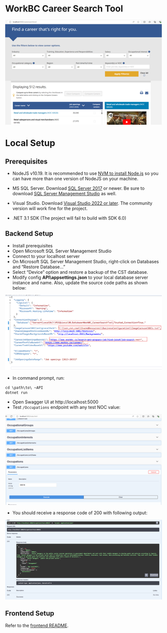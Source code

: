 WorkBC Career Search Tool
=============================

![Screenshot of application front page.](screenshot.png)

# Local Setup
## Prerequisites
* NodeJS v10.19. It is recommended to use [NVM to install Node.js](https://github.com/coreybutler/nvm-windows) so you can have more than one version of NodeJS on your machine.

* MS SQL Server. Download [SQL Server 2017](https://www.microsoft.com/en-ca/download/details.aspx?id=55994) or newer. Be sure to download [SQL Server Management Studio](https://docs.microsoft.com/en-us/sql/ssms/download-sql-server-management-studio-ssms?view=sql-server-ver15) as well.

* Visual Studio. Download [Visual Studio 2022 or later](https://visualstudio.microsoft.com/downloads/). The community version will work fine for the project.

* .NET 3.1 SDK (The project will fail to build with SDK 6.0)

## Backend Setup
* Install prerequisites
* Open Microsoft SQL Server Management Studio
* Connect to your localhost server
* On Microsoft SQL Server Management Studio, right-click on Databases and “Restore Database…”
* Select “Device” option and restore a backup of the CST database.
* Modify config **API\appsettings.json** to your local database server instance and name. Also, update the source code paths as shown below:

![Screenshot of config file appsettings.json highlighting changes to be made.](setup1.png)

* In command prompt, run:
```
cd \path\to\ ~API
dotnet run
```
* Open Swagger UI at http://localhost:5000
* Test `/Occupations` endpoint with any test NOC value:

![Screenshot of Swagger UI showing /Occupations endpoint.](setup2.png)

* You should receive a response code of 200 with following output:

![Screenshot of Swagger UI showing endpoint output.](setup3.png)

## Frontend Setup
Refer to the [frontend README](/WEB/careersearchtool/README.md).
